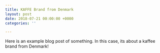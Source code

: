 ```yaml
---
title: KAFFE Brand from Denmark
layout: post
date: 2018-07-21 00:00:00 +0000
categories: ''

---
```

Here is an example blog post of something. In this case, its about a kaffee brand from Denmark!
